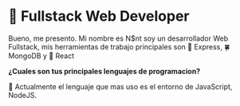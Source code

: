 <h1>🌿 Fullstack Web Developer</h1>
<p>Bueno, me presento. Mi nombre es N$nt soy un desarrollador Web Fullstack, mis herramientas de trabajo principales son 🧅 Express, 🍀 MongoDB y 📁 React</p>
<strong>¿Cuales son tus principales lenguajes de programacion?</strong>
<p>📂 Actualmente el lenguaje que mas uso es el entorno de JavaScript, NodeJS.</p>
